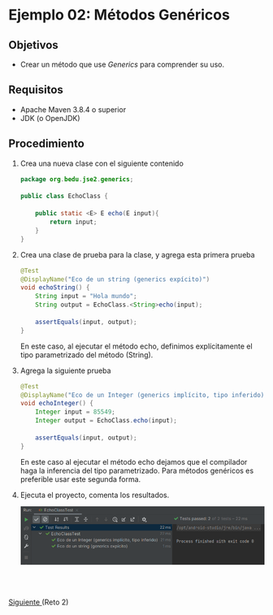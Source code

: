 # Ejemplo 02: Métodos Genéricos

## Objetivos

* Crear un método que use _Generics_ para comprender su uso.

## Requisitos

- Apache Maven 3.8.4 o superior
- JDK (o OpenJDK)

## Procedimiento

1. Crea una nueva clase con el siguiente contenido

    ```java
    package org.bedu.jse2.generics;

    public class EchoClass {

        public static <E> E echo(E input){
            return input;
        }
    }
    ```

2. Crea una clase de prueba para la clase, y agrega esta primera prueba

    ```java
    @Test
    @DisplayName("Eco de un string (generics expícito)")
    void echoString() {
        String input = "Hola mundo";
        String output = EchoClass.<String>echo(input);

        assertEquals(input, output);
    }
    ```

    En este caso, al ejecutar el método echo, definimos explícitamente el tipo parametrizado del método (String).

3. Agrega la siguiente prueba

    ```java
    @Test
    @DisplayName("Eco de un Integer (generics implícito, tipo inferido)")
    void echoInteger() {
        Integer input = 85549;
        Integer output = EchoClass.echo(input);

        assertEquals(input, output);
    }
    ```

    En este caso al ejecutar el método echo dejamos que el compilador haga la inferencia del tipo parametrizado. Para métodos genéricos es preferible usar este segunda forma.

4. Ejecuta el proyecto, comenta los resultados.

    ![Prueba](./img/img_01.png)


<br/>
<br/>

[Siguiente ](../Reto-02/Readme.md)(Reto 2)